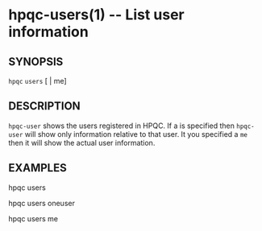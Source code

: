 hpqc-users(1) -- List user information
======================================

## SYNOPSIS

`hpqc` `users` [<user> | me]

## DESCRIPTION

`hpqc-user` shows the users registered in HPQC. If a <user> is specified then
`hpqc-user` will show only information relative to that user. It you specified
a `me` then it will show the actual user information.

## EXAMPLES

hpqc users

hpqc users oneuser

hpqc users me
